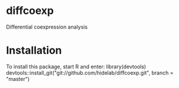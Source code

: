 # diffcoexp
Differential coexpression analysis

# Installation

To install this package, start R and enter:
library(devtools)
devtools::install_git("git://github.com/hidelab/diffcoexp.git", branch = "master")
